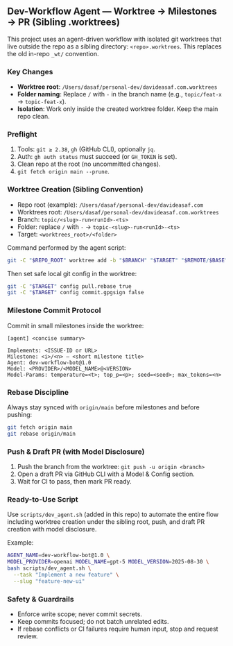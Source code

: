 ## Dev-Workflow Agent — Worktree → Milestones → PR (Sibling .worktrees)

This project uses an agent-driven workflow with isolated git worktrees that live outside the repo as a sibling directory: `<repo>.worktrees`. This replaces the old in-repo `_wt/` convention.

### Key Changes

- **Worktree root**: `/Users/dasaf/personal-dev/davideasaf.com.worktrees`
- **Folder naming**: Replace `/` with `-` in the branch name (e.g., `topic/feat-x` → `topic-feat-x`).
- **Isolation**: Work only inside the created worktree folder. Keep the main repo clean.

### Preflight

1. Tools: `git ≥ 2.38`, `gh` (GitHub CLI), optionally `jq`.
2. Auth: `gh auth status` must succeed (or `GH_TOKEN` is set).
3. Clean repo at the root (no uncommitted changes).
4. `git fetch origin main --prune`.

### Worktree Creation (Sibling Convention)

- Repo root (example): `/Users/dasaf/personal-dev/davideasaf.com`
- Worktrees root: `/Users/dasaf/personal-dev/davideasaf.com.worktrees`
- Branch: `topic/<slug>-run<runId>-<ts>`
- Folder: replace `/` with `-` → `topic-<slug>-run<runId>-<ts>`
- Target: `<worktrees_root>/<folder>`

Command performed by the agent script:

```bash
git -C "$REPO_ROOT" worktree add -b "$BRANCH" "$TARGET" "$REMOTE/$BASE"
```

Then set safe local git config in the worktree:

```bash
git -C "$TARGET" config pull.rebase true
git -C "$TARGET" config commit.gpgsign false
```

### Milestone Commit Protocol

Commit in small milestones inside the worktree:

```
[agent] <concise summary>

Implements: <ISSUE-ID or URL>
Milestone: <i>/<n> – <short milestone title>
Agent: dev-workflow-bot@1.0
Model: <PROVIDER>/<MODEL_NAME>@<VERSION>
Model-Params: temperature=<t>; top_p=<p>; seed=<seed>; max_tokens=<n>
```

### Rebase Discipline

Always stay synced with `origin/main` before milestones and before pushing:

```bash
git fetch origin main
git rebase origin/main
```

### Push & Draft PR (with Model Disclosure)

1. Push the branch from the worktree: `git push -u origin <branch>`
2. Open a draft PR via GitHub CLI with a Model & Config section.
3. Wait for CI to pass, then mark PR ready.

### Ready-to-Use Script

Use `scripts/dev_agent.sh` (added in this repo) to automate the entire flow including worktree creation under the sibling root, push, and draft PR creation with model disclosure.

Example:

```bash
AGENT_NAME=dev-workflow-bot@1.0 \
MODEL_PROVIDER=openai MODEL_NAME=gpt-5 MODEL_VERSION=2025-08-30 \
bash scripts/dev_agent.sh \
  --task "Implement a new feature" \
  --slug "feature-new-ui"
```

### Safety & Guardrails

- Enforce write scope; never commit secrets.
- Keep commits focused; do not batch unrelated edits.
- If rebase conflicts or CI failures require human input, stop and request review.
